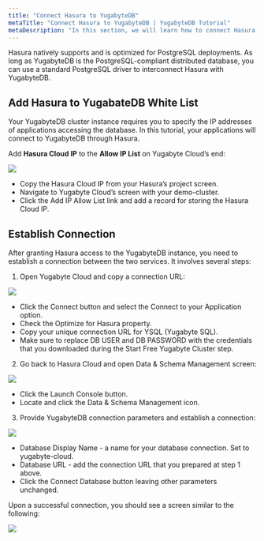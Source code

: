 ```yaml
---
title: "Connect Hasura to YugabyteDB"
metaTitle: "Connect Hasura to YugabyteDB | YugabyteDB Tutorial"
metaDescription: "In this section, we will learn how to connect Hasura to YugabyteDB and setup the backend for generating GraphQL APIs"
---
```


Hasura natively supports and is optimized for PostgreSQL deployments. As long as YugabyteDB is the PostgreSQL-compliant distributed database, you can use a standard PostgreSQL driver to interconnect Hasura with YugabyteDB.

## Add Hasura to YugabateDB White List

Your YugabyteDB cluster instance requires you to specify the IP addresses of applications accessing the database. In this tutorial, your applications will connect to YugabyteDB through Hasura.

Add **Hasura Cloud IP** to the **Allow IP List** on Yugabyte Cloud’s end:

![](https://graphql-engine-cdn.hasura.io/learn-hasura/assets/database-yugabyte/hasura-cloud-ip.gif)

- Copy the Hasura Cloud IP from your Hasura’s project screen.
- Navigate to Yugabyte Cloud’s screen with your demo-cluster.
- Click the Add IP Allow List link and add a record for storing the Hasura Cloud IP.

## Establish Connection 

After granting Hasura access to the YugabyteDB instance, you need to establish a connection between the two services. It involves several steps:

1. Open Yugabyte Cloud and copy a connection URL:

![](https://graphql-engine-cdn.hasura.io/learn-hasura/assets/database-yugabyte/establish-yugabyte-connection.gif)

  - Click the Connect button and select the Connect to your Application option.
  - Check the Optimize for Hasura property.
  - Copy your unique connection URL for YSQL (Yugabyte SQL).
  - Make sure to replace DB USER and DB PASSWORD with the credentials that you downloaded during the Start Free Yugabyte Cluster step.

2. Go back to Hasura Cloud and open Data & Schema Management screen:

![](https://graphql-engine-cdn.hasura.io/learn-hasura/assets/database-yugabyte/hasura-cloud-data-management.gif)

  - Click the Launch Console button.
  - Locate and click the Data & Schema Management icon.

3. Provide YugabyteDB connection parameters and establish a connection:

![](https://graphql-engine-cdn.hasura.io/learn-hasura/assets/database-yugabyte/yugabyte-connection.gif)

  - Database Display Name - a name for your database connection. Set to yugabyte-cloud.
  - Database URL - add the connection URL that you prepared at step 1 above.
  - Click the Connect Database button leaving other parameters unchanged.

Upon a successful connection, you should see a screen similar to the following:

![](https://graphql-engine-cdn.hasura.io/learn-hasura/assets/database-yugabyte/hasura-console-data.png)
